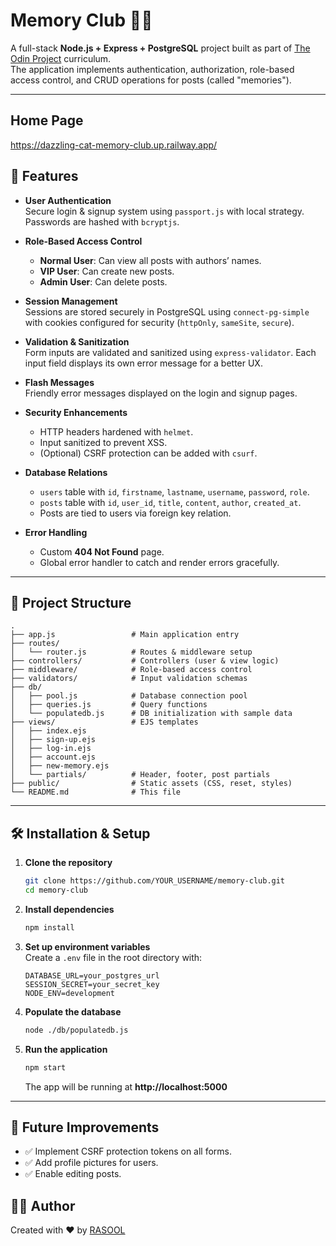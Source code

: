# Memory Club 🧠✨

A full-stack **Node.js + Express + PostgreSQL** project built as part of [The Odin Project](https://www.theodinproject.com/) curriculum.  
The application implements authentication, authorization, role-based access control, and CRUD operations for posts (called "memories").  

---

## Home Page
https://dazzling-cat-memory-club.up.railway.app/

## 🚀 Features

- **User Authentication**  
  Secure login & signup system using `passport.js` with local strategy. Passwords are hashed with `bcryptjs`.

- **Role-Based Access Control**  
  - **Normal User**: Can view all posts with authors’ names.  
  - **VIP User**: Can create new posts.  
  - **Admin User**: Can delete posts.  

- **Session Management**  
  Sessions are stored securely in PostgreSQL using `connect-pg-simple` with cookies configured for security (`httpOnly`, `sameSite`, `secure`).

- **Validation & Sanitization**  
  Form inputs are validated and sanitized using `express-validator`. Each input field displays its own error message for a better UX.

- **Flash Messages**  
  Friendly error messages displayed on the login and signup pages.

- **Security Enhancements**  
  - HTTP headers hardened with `helmet`.  
  - Input sanitized to prevent XSS.  
  - (Optional) CSRF protection can be added with `csurf`.

- **Database Relations**  
  - `users` table with `id`, `firstname`, `lastname`, `username`, `password`, `role`.  
  - `posts` table with `id`, `user_id`, `title`, `content`, `author`, `created_at`.  
  - Posts are tied to users via foreign key relation.

- **Error Handling**  
  - Custom **404 Not Found** page.  
  - Global error handler to catch and render errors gracefully.

---

## 📂 Project Structure

```
.
├── app.js                 # Main application entry
├── routes/
│   └── router.js          # Routes & middleware setup
├── controllers/           # Controllers (user & view logic)
├── middleware/            # Role-based access control
├── validators/            # Input validation schemas
├── db/
│   ├── pool.js            # Database connection pool
│   ├── queries.js         # Query functions
│   └── populatedb.js      # DB initialization with sample data
├── views/                 # EJS templates
│   ├── index.ejs
│   ├── sign-up.ejs
│   ├── log-in.ejs
│   ├── account.ejs
│   ├── new-memory.ejs
│   └── partials/          # Header, footer, post partials
├── public/                # Static assets (CSS, reset, styles)
└── README.md              # This file
```

---

## 🛠️ Installation & Setup

1. **Clone the repository**
   ```bash
   git clone https://github.com/YOUR_USERNAME/memory-club.git
   cd memory-club
   ```

2. **Install dependencies**
   ```bash
   npm install
   ```

3. **Set up environment variables**  
   Create a `.env` file in the root directory with:
   ```
   DATABASE_URL=your_postgres_url
   SESSION_SECRET=your_secret_key
   NODE_ENV=development
   ```

4. **Populate the database**
   ```bash
   node ./db/populatedb.js
   ```

5. **Run the application**
   ```bash
   npm start
   ```
   The app will be running at **http://localhost:5000**

---


## 🔮 Future Improvements

- ✅ Implement CSRF protection tokens on all forms.  
- ✅ Add profile pictures for users.  
- ✅ Enable editing posts.  



## 👨‍💻 Author

Created with ❤️ by [RASOOL](https://github.com/mutopia7)  

